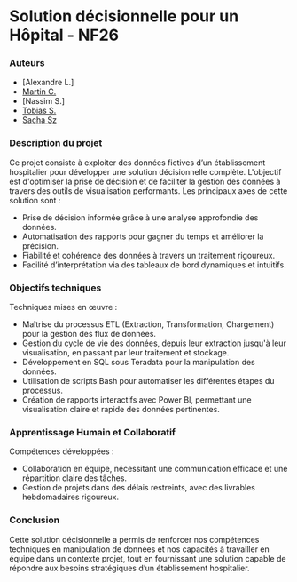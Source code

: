 # Solution décisionnelle pour un Hôpital - NF26

### Auteurs
- [Alexandre L.]
- [Martin C.](github.com/martincrz)
- [Nassim S.]
- [Tobias S.](github.com/tobiasinfo)
- [Sacha Sz](github.com/sacha-sz)

### Description du projet
Ce projet consiste à exploiter des données fictives d’un établissement hospitalier pour développer une solution décisionnelle complète. L'objectif est d'optimiser la prise de décision et de faciliter la gestion des données à travers des outils de visualisation performants. Les principaux axes de cette solution sont :
- Prise de décision informée grâce à une analyse approfondie des données.
- Automatisation des rapports pour gagner du temps et améliorer la précision.
- Fiabilité et cohérence des données à travers un traitement rigoureux.
- Facilité d’interprétation via des tableaux de bord dynamiques et intuitifs.

### Objectifs techniques
Techniques mises en œuvre :
- Maîtrise du processus ETL (Extraction, Transformation, Chargement) pour la gestion des flux de données.
- Gestion du cycle de vie des données, depuis leur extraction jusqu'à leur visualisation, en passant par leur traitement et stockage.
- Développement en SQL sous Teradata pour la manipulation des données.
- Utilisation de scripts Bash pour automatiser les différentes étapes du processus.
- Création de rapports interactifs avec Power BI, permettant une visualisation claire et rapide des données pertinentes.

### Apprentissage Humain et Collaboratif
Compétences développées :
- Collaboration en équipe, nécessitant une communication efficace et une répartition claire des tâches.
- Gestion de projets dans des délais restreints, avec des livrables hebdomadaires rigoureux.

### Conclusion
Cette solution décisionnelle a permis de renforcer nos compétences techniques en manipulation de données et nos capacités à travailler en équipe dans un contexte projet, tout en fournissant une solution capable de répondre aux besoins stratégiques d’un établissement hospitalier.
